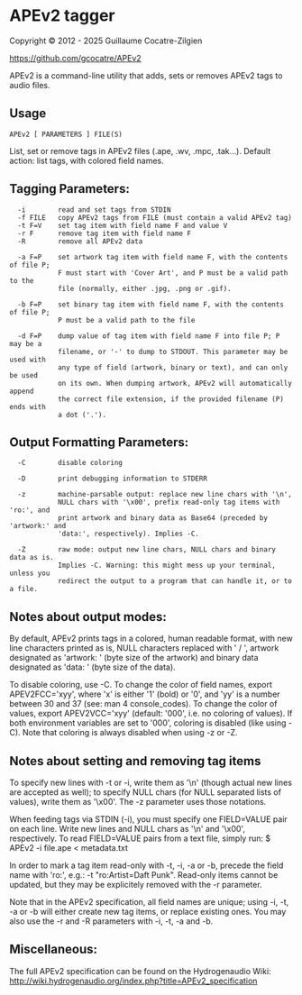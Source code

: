 # APEv2 tagger

Copyright © 2012 - 2025 Guillaume Cocatre-Zilgien

https://github.com/gcocatre/APEv2

APEv2 is a command-line utility that adds, sets or removes APEv2 tags to audio files.

## Usage

`APEv2 [ PARAMETERS ] FILE(S)`

List, set or remove tags in APEv2 files (.ape, .wv, .mpc, .tak…).
Default action: list tags, with colored field names.


## Tagging Parameters:
```
  -i        read and set tags from STDIN
  -f FILE   copy APEv2 tags from FILE (must contain a valid APEv2 tag)
  -t F=V    set tag item with field name F and value V
  -r F      remove tag item with field name F
  -R        remove all APEv2 data

  -a F=P    set artwork tag item with field name F, with the contents of file P;
            F must start with 'Cover Art', and P must be a valid path to the
            file (normally, either .jpg, .png or .gif).

  -b F=P    set binary tag item with field name F, with the contents of file P;
            P must be a valid path to the file

  -d F=P    dump value of tag item with field name F into file P; P may be a
            filename, or '-' to dump to STDOUT. This parameter may be used with
            any type of field (artwork, binary or text), and can only be used
            on its own. When dumping artwork, APEv2 will automatically append
            the correct file extension, if the provided filename (P) ends with
            a dot ('.').
```

## Output Formatting Parameters:
```
  -C        disable coloring

  -D        print debugging information to STDERR

  -z        machine-parsable output: replace new line chars with '\n',
            NULL chars with '\x00', prefix read-only tag items with 'ro:', and
            print artwork and binary data as Base64 (preceded by 'artwork:' and
            'data:', respectively). Implies -C.

  -Z        raw mode: output new line chars, NULL chars and binary data as is.
            Implies -C. Warning: this might mess up your terminal, unless you
            redirect the output to a program that can handle it, or to a file.
```

## Notes about output modes:

By default, APEv2 prints tags in a colored, human readable format, with new line
characters printed as is, NULL characters replaced with ' / ', artwork
designated as 'artwork: <SIZE>' (byte size of the artwork) and binary data
designated as 'data: <SIZE>' (byte size of the data).

To disable coloring, use -C. To change the color of field names,
export APEV2FCC='xyy', where 'x' is either '1' (bold) or '0', and 'yy' is
a number between 30 and 37 (see: man 4 console_codes). To change the color of
values, export APEV2VCC='xyy' (default: '000', i.e. no coloring of values).
If both environment variables are set to '000', coloring is disabled (like
using -C). Note that coloring is always disabled when using -z or -Z.


## Notes about setting and removing tag items

To specify new lines with -t or -i, write them as '\n' (though actual new lines
are accepted as well); to specify NULL chars (for NULL separated lists of
values), write them as '\x00'. The -z parameter uses those notations.

When feeding tags via STDIN (-i), you must specify one FIELD=VALUE pair on each
line. Write new lines and NULL chars as '\n' and '\x00', respectively.
To read FIELD=VALUE pairs from a text file, simply run:
$ APEv2 -i file.ape < metadata.txt

In order to mark a tag item read-only with -t, -i, -a or -b, precede the field
name with 'ro:', e.g.: -t "ro:Artist=Daft Punk". Read-only items cannot be
updated, but they may be explicitely removed with the -r parameter.

Note that in the APEv2 specification, all field names are unique; using -i, -t,
-a or -b will either create new tag items, or replace existing ones. You may
also use the -r and -R parameters with -i, -t, -a and -b.


## Miscellaneous:

The full APEv2 specification can be found on the Hydrogenaudio Wiki:
http://wiki.hydrogenaudio.org/index.php?title=APEv2_specification
